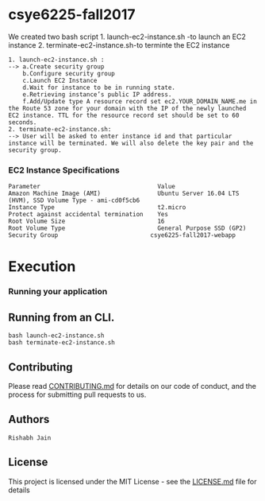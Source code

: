 # csye6225-fall2017

We created two bash script 1. launch-ec2-instance.sh -to launch an EC2 instance 2. terminate-ec2-instance.sh-to terminte the EC2 instance
```
1. launch-ec2-instance.sh :
--> a.Create security group
    b.Configure security group
    c.Launch EC2 Instance
    d.Wait for instance to be in running state.
    e.Retrieving instance’s public IP address.
    f.Add/Update type A resource record set ec2.YOUR_DOMAIN_NAME.me in the Route 53 zone for your domain with the IP of the newly launched EC2 instance. TTL for the resource record set should be set to 60 seconds.
2. terminate-ec2-instance.sh:
--> User will be asked to enter instance id and that particular instance will be terminated. We will also delete the key pair and the security group.
```

### EC2 Instance Specifications

```
Parameter	                              Value
Amazon Machine Image (AMI)	              Ubuntu Server 16.04 LTS (HVM), SSD Volume Type - ami-cd0f5cb6
Instance Type	                          t2.micro
Protect against accidental termination	  Yes
Root Volume Size	                      16
Root Volume Type	                      General Purpose SSD (GP2)
Security Group	                        csye6225-fall2017-webapp
```

# Execution 

### Running your application

## Running from an CLI.
```
bash launch-ec2-instance.sh
bash terminate-ec2-instance.sh

```







## Contributing

Please read [CONTRIBUTING.md](https://gist.github.com/PurpleBooth/b24679402957c63ec426) for details on our code of conduct, and the process for submitting pull requests to us.

## Authors
```
Rishabh Jain
```

## License

This project is licensed under the MIT License - see the [LICENSE.md](LICENSE.md) file for details



